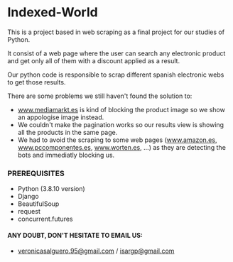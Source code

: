 # Indexed-World

This is a project based in web scraping as a final project for our studies of Python.

It consist of a web page where the user can search any electronic product and get only all of them with a discount applied as a result.

Our python code is responsible to scrap different spanish electronic webs to get those results.

There are some problems we still haven't found the solution to:
- www.mediamarkt.es is kind of blocking the product image so we show an appologise image instead.
- We couldn't make the pagination works so our results view is showing all the products in the same page.
- We had to avoid the scraping to some web pages (www.amazon.es, www.pccomponentes.es, www.worten.es, ...) as they are detecting the bots and immediatly blocking us.


### PREREQUISITES

- Python (3.8.10 version)
- Django
- BeautifulSoup
- request
- concurrent.futures

#### ANY DOUBT, DON'T HESITATE TO EMAIL US:
* veronicasalguero.95@gmail.com / isargp@gmail.com
